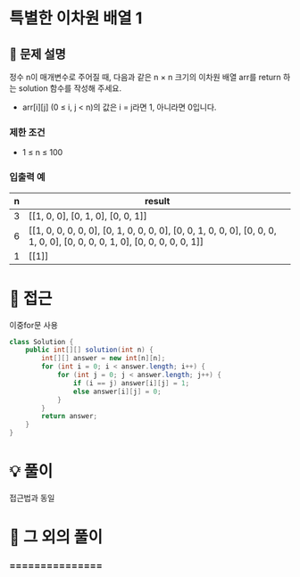 # 특별한 이차원 배열 1

## 📌 문제 설명

정수 n이 매개변수로 주어질 때, 다음과 같은 n × n 크기의 이차원 배열 arr를 return 하는 solution 함수를 작성해 주세요.

- arr[i][j] (0 ≤ i, j < n)의 값은 i = j라면 1, 아니라면 0입니다.

### 제한 조건

- 1 ≤ n ≤ 100

### 입출력 예

| n | result |
| - | ------ |
| 3 | \[[1, 0, 0], [0, 1, 0], [0, 0, 1]\] |
| 6 | \[[1, 0, 0, 0, 0, 0], [0, 1, 0, 0, 0, 0], [0, 0, 1, 0, 0, 0], [0, 0, 0, 1, 0, 0], [0, 0, 0, 0, 1, 0], [0, 0, 0, 0, 0, 1]] |
| 1 | \[[1]] |

# 🧐 접근

이중for문 사용

```java
class Solution {
    public int[][] solution(int n) {
        int[][] answer = new int[n][n];
        for (int i = 0; i < answer.length; i++) {
            for (int j = 0; j < answer.length; j++) {
                if (i == j) answer[i][j] = 1;
                else answer[i][j] = 0;
            }
        }
        return answer;
    }
}
```

# 💡 풀이

접근법과 동일

# 📘 그 외의 풀이

### ===============